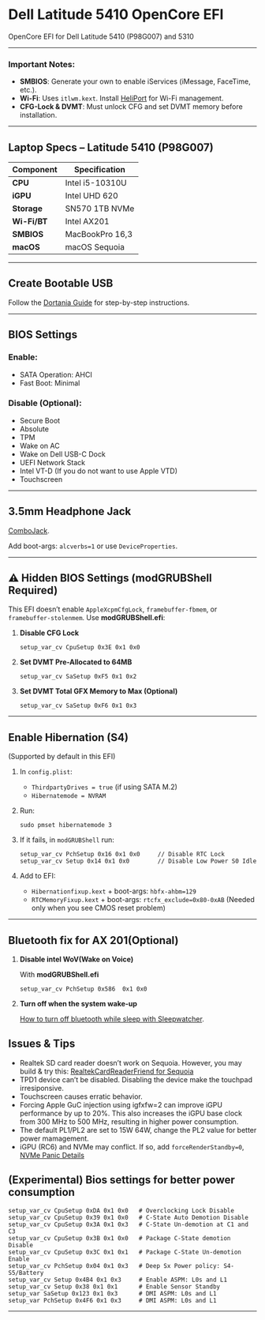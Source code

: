 # **Dell Latitude 5410 OpenCore EFI**

OpenCore EFI for Dell Latitude 5410 (P98G007) and 5310

---

### Important Notes:

* **SMBIOS**: Generate your own to enable iServices (iMessage, FaceTime, etc.).
* **Wi-Fi**: Uses `itlwm.kext`. Install [HeliPort](https://github.com/OpenIntelWireless/HeliPort) for Wi-Fi management.
* **CFG-Lock & DVMT**: Must unlock CFG and set DVMT memory before installation.

---

## **Laptop Specs – Latitude 5410 (P98G007)**

| Component    | Specification   |
| ------------ | --------------- |
| **CPU**      | Intel i5-10310U |
| **iGPU**     | Intel UHD 620   |
| **Storage**  | SN570 1TB NVMe  |
| **Wi-Fi/BT** | Intel AX201     |
| **SMBIOS**   | MacBookPro 16,3 |
| **macOS**    | macOS Sequoia   |

---

## **Create Bootable USB**

Follow the [Dortania Guide](https://dortania.github.io/OpenCore-Install-Guide/installer-guide/) for step-by-step instructions.

---

## **BIOS Settings**

### Enable:

* SATA Operation: AHCI
* Fast Boot: Minimal

### Disable (Optional):

* Secure Boot
* Absolute
* TPM
* Wake on AC
* Wake on Dell USB-C Dock
* UEFI Network Stack
* Intel VT-D (If you do not want to use Apple VTD)
* Touchscreen

---

## **3.5mm Headphone Jack**

[ComboJack](https://github.com/macos86/ComboJack).

Add boot-args: `alcverbs=1` or use `DeviceProperties`.

---

## ⚠️ **Hidden BIOS Settings (modGRUBShell Required)**

This EFI doesn’t enable `AppleXcpmCfgLock`, `framebuffer-fbmem`, or `framebuffer-stolenmem`. Use **modGRUBShell.efi**:

1. **Disable CFG Lock**

   ```
   setup_var_cv CpuSetup 0x3E 0x1 0x0
   ```

2. **Set DVMT Pre-Allocated to 64MB**

   ```
   setup_var_cv SaSetup 0xF5 0x1 0x2
   ```

3. **Set DVMT Total GFX Memory to Max (Optional)**

   ```
   setup_var_cv SaSetup 0xF6 0x1 0x3
   ```

---

## **Enable Hibernation (S4)**

(Supported by default in this EFI)

1. In `config.plist`:

   * `ThirdpartyDrives = true` (if using SATA M.2)
   * `Hibernatemode = NVRAM`

2. Run:

   ```
   sudo pmset hibernatemode 3
   ```

3. If it fails, in `modGRUBShell` run:

   ```
   setup_var_cv PchSetup 0x16 0x1 0x0     // Disable RTC Lock  
   setup_var_cv Setup 0x14 0x1 0x0        // Disable Low Power S0 Idle
   ```

4. Add to EFI:

   * `Hibernationfixup.kext` + boot-args: `hbfx-ahbm=129`
   * `RTCMemoryFixup.kext` + boot-args: `rtcfx_exclude=0x80-0xAB` (Needed only when you see CMOS reset problem)

---

## **Bluetooth fix for AX 201(Optional)**

1. **Disable intel WoV(Wake on Voice)**

   With **modGRUBShell.efi**

   ```
   setup_var_cv PchSetup 0x586  0x1 0x0
   ```

2. **Turn off when the system wake-up**

   [How to turn off bluetooth while sleep with Sleepwatcher](https://github.com/amane1234/Wakeup_bluetooth_fix).



## **Issues & Tips**

* Realtek SD card reader doesn’t work on Sequoia. However, you may build & try this: [RealtekCardReaderFriend for Sequoia](https://github.com/Lorys89/RealtekCardReaderFriend)
* TPD1 device can’t be disabled. Disabling the device make the touchpad irresiponsive.
* Touchscreen causes erratic behavior.
* Forcing Apple GuC injection using igfxfw=2 can improve iGPU performance by up to 20%. This also increases the iGPU base clock from 300 MHz to 500 MHz, resulting in higher power consumption.
* The default PL1/PL2 are set to 15W 64W, change the PL2 value for better power mamagement.
* iGPU (RC6) and NVMe may conflict. If so, add `forceRenderStandby=0`, [NVMe Panic Details](https://github.com/acidanthera/bugtracker/issues/1193)


## (Experimental) Bios settings for better power consumption

   ```
   setup_var_cv CpuSetup 0xDA 0x1 0x0   # Overclocking Lock Disable
   setup_var_cv CpuSetup 0x39 0x1 0x0   # C-State Auto Demotion Disable
   setup_var_cv CpuSetup 0x3A 0x1 0x3   # C-State Un-demotion at C1 and C3
   setup_var_cv CpuSetup 0x3B 0x1 0x0   # Package C-State demotion Disable
   setup_var_cv CpuSetup 0x3C 0x1 0x1   # Package C-State Un-demotion Enable
   setup_var_cv PchSetup 0x04 0x1 0x3   # Deep Sx Power policy: S4-S5/Battery
   setup_var_cv Setup 0x4B4 0x1 0x3     # Enable ASPM: L0s and L1
   setup_var_cv Setup 0x38 0x1 0x1      # Enable Sensor Standby
   setup_var SaSetup 0x123 0x1 0x3      # DMI ASPM: L0s and L1
   setup_var PchSetup 0x4F6 0x1 0x3     # DMI ASPM: L0s and L1
   ```
---

